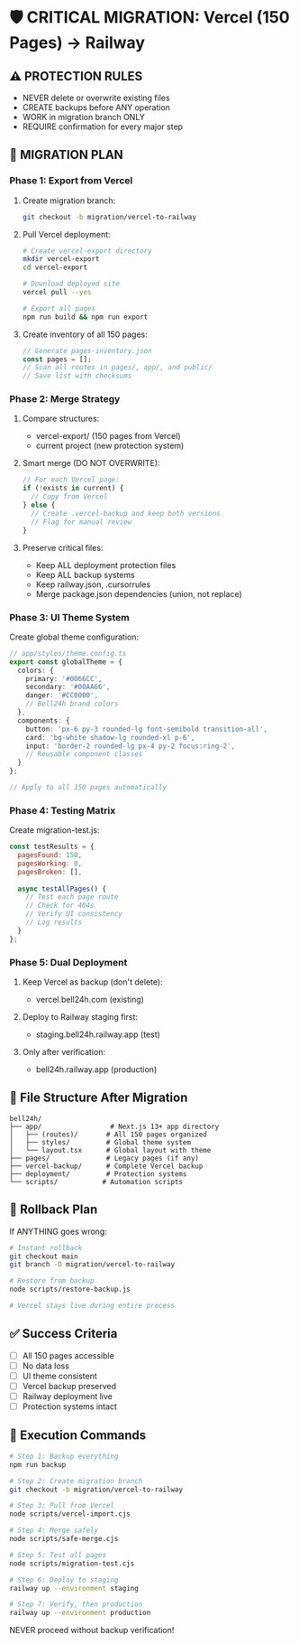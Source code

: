 # 🛡️ CRITICAL MIGRATION: Vercel (150 Pages) → Railway

## ⚠️ PROTECTION RULES
- NEVER delete or overwrite existing files
- CREATE backups before ANY operation
- WORK in migration branch ONLY
- REQUIRE confirmation for every major step

## 🎯 MIGRATION PLAN

### Phase 1: Export from Vercel
1. Create migration branch:
   ```bash
   git checkout -b migration/vercel-to-railway
   ```

2. Pull Vercel deployment:
   ```bash
   # Create vercel-export directory
   mkdir vercel-export
   cd vercel-export
   
   # Download deployed site
   vercel pull --yes
   
   # Export all pages
   npm run build && npm run export
   ```

3. Create inventory of all 150 pages:
   ```javascript
   // Generate pages-inventory.json
   const pages = [];
   // Scan all routes in pages/, app/, and public/
   // Save list with checksums
   ```

### Phase 2: Merge Strategy
1. Compare structures:
   - vercel-export/ (150 pages from Vercel)
   - current project (new protection system)

2. Smart merge (DO NOT OVERWRITE):
   ```javascript
   // For each Vercel page:
   if (!exists in current) {
     // Copy from Vercel
   } else {
     // Create .vercel-backup and keep both versions
     // Flag for manual review
   }
   ```

3. Preserve critical files:
   - Keep ALL deployment protection files
   - Keep ALL backup systems
   - Keep railway.json, .cursorrules
   - Merge package.json dependencies (union, not replace)

### Phase 3: UI Theme System
Create global theme configuration:

```typescript
// app/styles/theme.config.ts
export const globalTheme = {
  colors: {
    primary: '#0066CC',
    secondary: '#00AA66',
    danger: '#CC0000',
    // Bell24h brand colors
  },
  components: {
    button: 'px-6 py-3 rounded-lg font-semibold transition-all',
    card: 'bg-white shadow-lg rounded-xl p-6',
    input: 'border-2 rounded-lg px-4 py-2 focus:ring-2',
    // Reusable component classes
  }
};

// Apply to all 150 pages automatically
```

### Phase 4: Testing Matrix
Create migration-test.js:
```javascript
const testResults = {
  pagesFound: 150,
  pagesWorking: 0,
  pagesBroken: [],
  
  async testAllPages() {
    // Test each page route
    // Check for 404s
    // Verify UI consistency
    // Log results
  }
};
```

### Phase 5: Dual Deployment
1. Keep Vercel as backup (don't delete):
   - vercel.bell24h.com (existing)
   
2. Deploy to Railway staging first:
   - staging.bell24h.railway.app (test)
   
3. Only after verification:
   - bell24h.railway.app (production)

## 📁 File Structure After Migration
```
bell24h/
├── app/                 # Next.js 13+ app directory
│   ├── (routes)/       # All 150 pages organized
│   ├── styles/         # Global theme system
│   └── layout.tsx      # Global layout with theme
├── pages/              # Legacy pages (if any)
├── vercel-backup/      # Complete Vercel backup
├── deployment/         # Protection systems
└── scripts/           # Automation scripts
```

## 🔄 Rollback Plan
If ANYTHING goes wrong:
```bash
# Instant rollback
git checkout main
git branch -D migration/vercel-to-railway

# Restore from backup
node scripts/restore-backup.js

# Vercel stays live during entire process
```

## ✅ Success Criteria
- [ ] All 150 pages accessible
- [ ] No data loss
- [ ] UI theme consistent
- [ ] Vercel backup preserved
- [ ] Railway deployment live
- [ ] Protection systems intact

## 🚀 Execution Commands
```bash
# Step 1: Backup everything
npm run backup

# Step 2: Create migration branch  
git checkout -b migration/vercel-to-railway

# Step 3: Pull from Vercel
node scripts/vercel-import.cjs

# Step 4: Merge safely
node scripts/safe-merge.cjs

# Step 5: Test all pages
node scripts/migration-test.cjs

# Step 6: Deploy to staging
railway up --environment staging

# Step 7: Verify, then production
railway up --environment production
```

NEVER proceed without backup verification!
